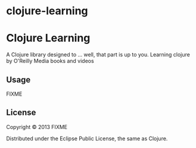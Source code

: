 # clojure-learning
Clojure Learning
================


A Clojure library designed to ... well, that part is up to you.
Learning clojure by O'Reilly Media books and videos
## Usage

FIXME

## License

Copyright © 2013 FIXME

Distributed under the Eclipse Public License, the same as Clojure.
